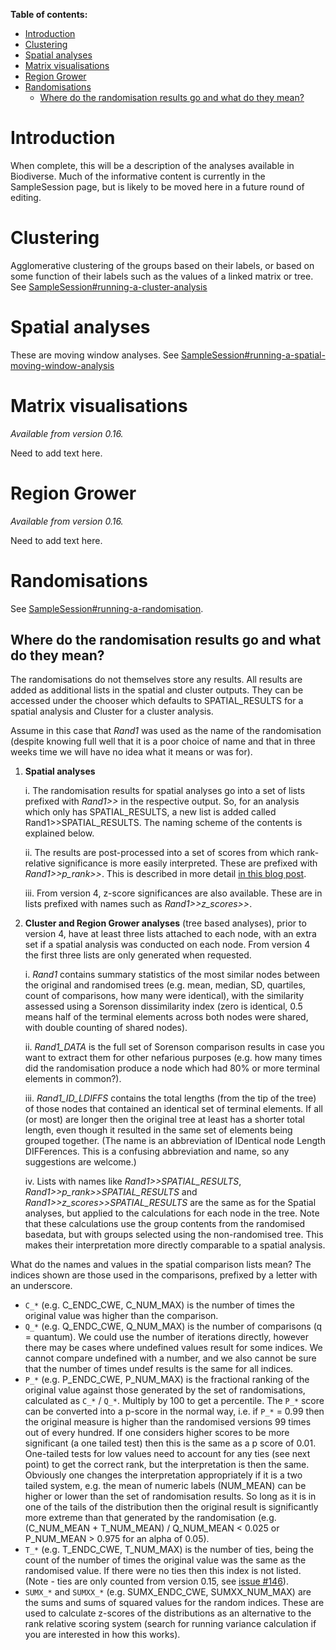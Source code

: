 **Table of contents:**
* [Introduction](#introduction)
* [Clustering](#clustering)
* [Spatial analyses](#spatial-analyses)
* [Matrix visualisations](#matrix-visualisations)
* [Region Grower](#region-grower)
* [Randomisations](#randomisations)
  * [Where do the randomisation results go and what do they mean?](#where-do-the-randomisation-results-go-and-what-do-they-mean)

# Introduction #

When complete, this will be a description of the analyses available in Biodiverse.  Much of the informative content is currently in the SampleSession page, but is likely to be moved here in a future round of editing.

# Clustering #

Agglomerative clustering of the groups based on their labels, or based on some function of their labels such as the values of a linked matrix or tree.  See [SampleSession#running-a-cluster-analysis](https://github.com/shawnlaffan/biodiverse/wiki/SampleSession#running-a-cluster-analysis)

# Spatial analyses #

These are moving window analyses.  See [SampleSession#running-a-spatial-moving-window-analysis](https://github.com/shawnlaffan/biodiverse/wiki/SampleSession#running-a-spatial-moving-window-analysis)

# Matrix visualisations #

_Available from version 0.16._

Need to add text here.

# Region Grower #

_Available from version 0.16._

Need to add text here.

# Randomisations #

See [SampleSession#running-a-randomisation](https://github.com/shawnlaffan/biodiverse/wiki/SampleSession#running-a-randomisation).

<a href='Hidden comment: 
NEED TO EXPLAIN HOW THEY WORK - OVERVIEW
'></a>


## Where do the randomisation results go and what do they mean? ##

The randomisations do not themselves store any results.  All results are added as additional lists in the spatial and cluster outputs.  They can be accessed under the chooser which defaults to SPATIAL_RESULTS for a spatial analysis and Cluster for a cluster analysis.

Assume in this case that _Rand1_ was used as the name of the randomisation (despite knowing full well that it is a poor choice of name and that in three weeks time we will have no idea what it means or was for).

1. **Spatial analyses**

   i. The randomisation results for spatial analyses go into a set of lists prefixed with _Rand1>>_ in the respective output.  So, for an analysis which only has SPATIAL_RESULTS, a new list is added called Rand1>>SPATIAL_RESULTS.  The naming scheme of the contents is explained below.

   ii. The results are post-processed into a set of scores from which rank-relative significance is more easily interpreted.  These are prefixed with _Rand1>>p_rank>>_.  This is described in more detail [in this blog post](https://biodiverse-analysis-software.blogspot.com/2016/08/easier-to-use-randomisation-results.html). 

   iii. From version 4, z-score significances are also available.  These are in lists prefixed with names such as _Rand1>>z_scores>>_.

2. **Cluster and Region Grower analyses** (tree based analyses), prior to version 4, have at least three lists attached to each node, with an extra set if a spatial analysis was conducted on each node.  From version 4 the first three lists are only generated when requested.

   i. _Rand1_ contains summary statistics of the most similar nodes between the original and randomised trees (e.g. mean, median, SD, quartiles, count of comparisons, how many were identical), with the similarity assessed using a Sorenson dissimilarity index (zero is identical, 0.5 means half of the terminal elements across both nodes were shared, with double counting of shared nodes).

   ii. _Rand1_DATA_ is the full set of Sorenson comparison results in case you want to extract them for other nefarious purposes (e.g. how many times did the randomisation produce a node which had 80% or more terminal elements in common?).

   iii. _Rand1_ID_LDIFFS_ contains the total lengths (from the tip of the tree) of those nodes that contained an identical set of terminal elements. If all (or most) are longer then the original tree at least has a shorter total length, even though it resulted in the same set of elements being grouped together.  (The name is an abbreviation of IDentical node Length DIFFerences. This is a confusing abbreviation and name, so any suggestions are welcome.)

   iv. Lists with names like _Rand1>>SPATIAL_RESULTS_, _Rand1>>p_rank>>SPATIAL_RESULTS_ and _Rand1>>z_scores>>SPATIAL_RESULTS_ are the same as for the Spatial analyses, but applied to the calculations for each node in the tree.  Note that these calculations use the group contents from the randomised basedata, but with groups selected using the non-randomised tree.  This makes their interpretation more directly comparable to a spatial analysis.


What do the names and values in the spatial comparison lists mean? The indices shown are those used in the comparisons, prefixed by a letter with an underscore.

  * `C_*` (e.g. C_ENDC_CWE, C_NUM_MAX) is the number of times the original value was higher than the comparison.
  * `Q_*` (e.g. Q_ENDC_CWE, Q_NUM_MAX) is the number of comparisons (q = quantum). We could use the number of iterations directly, however there may be cases where undefined values result for some indices. We cannot compare undefined with a number, and we also cannot be sure that the number of times undef results is the same for all indices.
  * `P_*` (e.g. P_ENDC_CWE, P_NUM_MAX) is the fractional ranking of the original value against those generated by the set of randomisations, calculated as `C_*` / `Q_*`. Multiply by 100 to get a percentile. The `P_*` score can be converted into a p-score in the normal way, i.e. if `P_*` = 0.99 then the original measure is higher than the randomised versions 99 times out of every hundred. If one considers higher scores to be more significant (a one tailed test) then this is the same as a p score of 0.01. One-tailed tests for low values need to account for any ties (see next point) to get the correct rank, but the interpretation is then the same.  Obviously one changes the interpretation appropriately if it is a two tailed system, e.g. the mean of numeric labels (NUM_MEAN) can be higher or lower than the set of randomisation results. So long as it is in one of the tails of the distribution then the original result is significantly more extreme than that generated by the randomisation (e.g. (C_NUM_MEAN + T_NUM_MEAN) / Q_NUM_MEAN < 0.025 or P_NUM_MEAN > 0.975 for an alpha of 0.05).
  * `T_*` (e.g. T_ENDC_CWE, T_NUM_MAX) is the number of ties, being the count of the number of times the original value was the same as the randomised value.  If there were no ties then this index is not listed.  (Note - ties are only counted from version 0.15, see [issue #146](https://github.com/shawnlaffan/biodiverse/issues/146)).
  * `SUMX_*` and `SUMXX_*` (e.g. SUMX_ENDC_CWE, SUMXX_NUM_MAX) are the sums and sums of squared values for the random indices.  These are used to calculate z-scores of the distributions as an alternative to the rank relative scoring system (search for running variance calculation if you are interested in how this works).  


<a href='Hidden comment: 
Add comment about the fact that some results will be missing since comparisons might not be generated by the randomisation given the number of iterations.
'></a>
